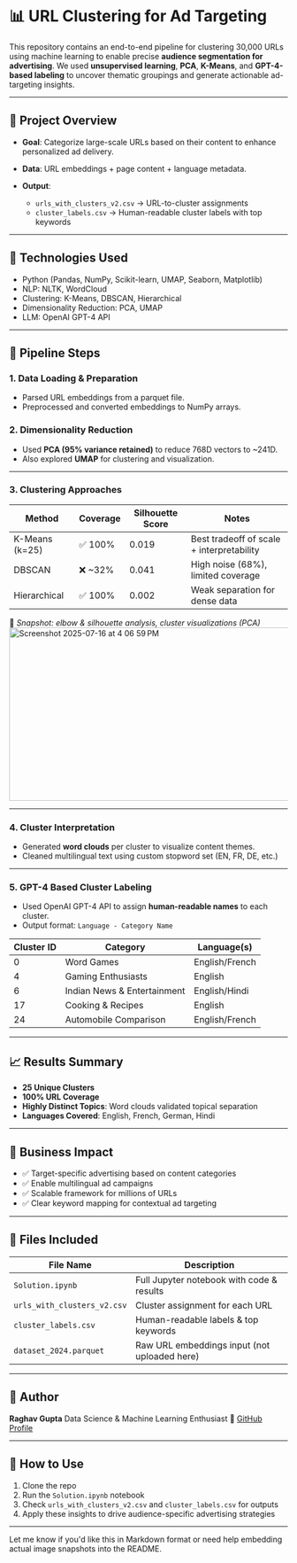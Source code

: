 # 📊 URL Clustering for Ad Targeting

This repository contains an end-to-end pipeline for clustering 30,000 URLs using machine learning to enable precise **audience segmentation for advertising**. We used **unsupervised learning**, **PCA**, **K-Means**, and **GPT-4-based labeling** to uncover thematic groupings and generate actionable ad-targeting insights.

---

## 🧠 Project Overview

* **Goal**: Categorize large-scale URLs based on their content to enhance personalized ad delivery.
* **Data**: URL embeddings + page content + language metadata.
* **Output**:

  * `urls_with_clusters_v2.csv` → URL-to-cluster assignments
  * `cluster_labels.csv` → Human-readable cluster labels with top keywords

---

## 🧰 Technologies Used

* Python (Pandas, NumPy, Scikit-learn, UMAP, Seaborn, Matplotlib)
* NLP: NLTK, WordCloud
* Clustering: K-Means, DBSCAN, Hierarchical
* Dimensionality Reduction: PCA, UMAP
* LLM: OpenAI GPT-4 API

---

## 🚀 Pipeline Steps

### 1. Data Loading & Preparation

* Parsed URL embeddings from a parquet file.
* Preprocessed and converted embeddings to NumPy arrays.

### 2. Dimensionality Reduction

* Used **PCA (95% variance retained)** to reduce 768D vectors to \~241D.
* Also explored **UMAP** for clustering and visualization.

---

### 3. Clustering Approaches

| Method         | Coverage | Silhouette Score | Notes                                     |
| -------------- | -------- | ---------------- | ----------------------------------------- |
| K-Means (k=25) | ✅ 100%   | 0.019            | Best tradeoff of scale + interpretability |
| DBSCAN         | ❌ \~32%  | 0.041            | High noise (68%), limited coverage        |
| Hierarchical   | ✅ 100%   | 0.002            | Weak separation for dense data            |

📌 *Snapshot: elbow & silhouette analysis, cluster visualizations (PCA)*
<img width="909" height="313" alt="Screenshot 2025-07-16 at 4 06 59 PM" src="https://github.com/user-attachments/assets/7becc93c-e059-46c5-a684-56853137d77a" />

---

### 4. Cluster Interpretation

* Generated **word clouds** per cluster to visualize content themes.
* Cleaned multilingual text using custom stopword set (EN, FR, DE, etc.)

---

### 5. GPT-4 Based Cluster Labeling

* Used OpenAI GPT-4 API to assign **human-readable names** to each cluster.
* Output format: `Language - Category Name`

| Cluster ID | Category                    | Language(s)    |
| ---------- | --------------------------- | -------------- |
| 0          | Word Games                  | English/French |
| 4          | Gaming Enthusiasts          | English        |
| 6          | Indian News & Entertainment | English/Hindi  |
| 17         | Cooking & Recipes           | English        |
| 24         | Automobile Comparison       | English/French |


---

## 📈 Results Summary

* **25 Unique Clusters**
* **100% URL Coverage**
* **Highly Distinct Topics**: Word clouds validated topical separation
* **Languages Covered**: English, French, German, Hindi


---

## 🎯 Business Impact

* ✅ Target-specific advertising based on content categories
* ✅ Enable multilingual ad campaigns
* ✅ Scalable framework for millions of URLs
* ✅ Clear keyword mapping for contextual ad targeting

---

## 📂 Files Included

| File Name                   | Description                                  |
| --------------------------- | -------------------------------------------- |
| `Solution.ipynb`            | Full Jupyter notebook with code & results    |
| `urls_with_clusters_v2.csv` | Cluster assignment for each URL              |
| `cluster_labels.csv`        | Human-readable labels & top keywords         |
| `dataset_2024.parquet`      | Raw URL embeddings input (not uploaded here) |

---

## 👤 Author

**Raghav Gupta**
Data Science & Machine Learning Enthusiast
🔗 [GitHub Profile](https://github.com/Raghav2409)

---

## 📌 How to Use

1. Clone the repo
2. Run the `Solution.ipynb` notebook
3. Check `urls_with_clusters_v2.csv` and `cluster_labels.csv` for outputs
4. Apply these insights to drive audience-specific advertising strategies

---

Let me know if you'd like this in Markdown format or need help embedding actual image snapshots into the README.
